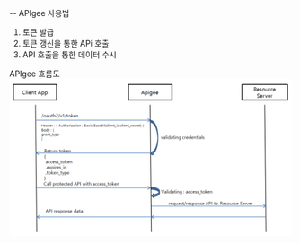 -- APIgee 사용법

1. 토큰 발급
2. 토큰 갱신을 통한 APi 호출
3. API 호출을 통한 데이터 수시


APIgee 흐름도
![image](apigee.png) 
